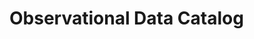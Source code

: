 # Observational Data Catalog

<!-- As of June 2023, we provide the following observational data catalogs on Gadi@NCI through the project `kj13`:

<pre><code>/g/data/kj13/datasets
├── cmip6
│   └── *.nc
├── esmvaltool
│   └── obsdata-v2/
│       ├── Tier1
│       │   ├── AIRS
│       │   │   └── *.nc
│       │   └──  ...
│       ├── Tier2
│       │   ├── BerkeleyEarth
│       │   │   └── *.nc
│       │   └──  ...
│       └── Tier3
│           ├── ERA5
│           │   └── OBS6_ERA5_reanaly_v1_Amon_pr_197901-202012.nc
│           └──  ...
├── ilamb
│   └── DATA
│       ├── albedo
│       │   ├── CERESed4.1
│       │   │   └── albedo.nc
│       │   └── ...
│       └── ...
├── iomb
│   └── DATA
│       ├── silicate
│       │   ├── GLODAP
│       │   │   └── *albedo*.nc
│       │   └── ...
│       └── ...
</code></pre>

If you want to use but do not have access to Gadi@NCI yet, please follow our instructions on how to [Get Started with Model Evaluation](./model_evaluation_getting_started/index.md).

| Dataset name	                | Downloaded | /g/data/kj13/datasets/               |
| ----------------------------- | ---------- | ------------------------------------ |
| AIRS          	   	        | 2020-12-04 | Tier1/AIRS                           |
| AIRS-2-0      	   	        | 2020-12-04 | Tier1/AIRS-2-0                       |
| AIRS-2-1      	   	        | 2021-07-14 | Tier1/AIRS-2-1                       |
| ATSR          	   	        | 2020-12-04 | Tier1/ATSR                           |
| CALIOP        	   	        | 2020-12-04 | Tier1/CALIOP                         |
| CERES-EBAF    	   	        | 2020-12-04 | Tier1/CERES-EBAF                     |
| CFSR          	   	        | 2020-12-04 | Tier1/CFSR                           |
| CloudSat      	   	        | 2020-12-04 | Tier1/CloudSat                       |
| ESACCI-GHG    	   	        | 2020-12-04 | Tier1/ESACCI-GHG                     |
| GPCP-SG       	   	        | 2020-12-04 | Tier1/GPCP-SG                        |
| ISCCP         	   	        | 2021-04-08 | Tier1/ISCCP                          |
| JRA-55        	   	        | 2022-11-15 | Tier1/JRA-55                         |
| MODIS         	   	        | 2020-12-04 | Tier1/MODIS                          |
| SSMI          	   	        | 2020-12-04 | Tier1/SSMI                           |
| SSMI-MERIS    	   	        | 2021-10-19 | Tier1/SSMI-MERIS                     |
| TRMM-L3       	   	        | 2020-12-04 | Tier1/TRMM-L3                        |
| ghgcci        	   	        | 2020-12-04 | Tier1/ESACCI-GHG                     | 
| BerkeleyEarth                 | 2020-12-04 | Tier2/BerkeleyEarth                  |
| CALIPSO-GOCCP                 | 2023-01-28 | Tier2/CALIPSO-GOCCP                  |
| CERES-EBAF                    | 2022-08-12 | Tier2/CERES-EBAF                     |
| CRU                           | 2021-07-14 | Tier2/CRU                            |
| CT2019                        | 2020-12-04 | Tier2/CT2019                         |
| CowtanWay                     | 2020-12-04 | Tier2/CowtanWay                      |
| Duveiller2018                 | 2020-12-04 | Tier2/Duveiller2018                  |
| E-OBS                         | 2020-12-04 | Tier2/E-OBS                          |
| ESACCI-AEROSOL                | 2023-01-28 | Tier2/ESACCI-AEROSOL                 |
| ESACCI-CLOUD                  | 2023-01-28 | Tier2/ESACCI-CLOUD                   |
| ESACCI-FIRE                   | 2023-01-28 | Tier2/ESACCI-FIRE                    |
| ESACCI-LANDCOVER              | 2023-01-28 | Tier2/ESACCI-LANDCOVER               |
| ESACCI-LST                    | 2022-01-26 | Tier2/ESACCI-LST                     |
| ESACCI-OC                     | 2022-01-26 | Tier2/ESACCI-OC                      |
| ESACCI-OZONE                  | 2023-01-28 | Tier2/ESACCI-OZONE                   |
| ESACCI-SEA-SURFACE-SALINITY   | 2022-01-26 | Tier2/ESACCI-SEA-SURFACE-SALINITY    |
| ESACCI-SOILMOISTURE           | 2023-01-28 | Tier2/ESACCI-SOILMOISTURE            |
| ESACCI-SST                    | 2023-01-28 | Tier2/ESACCI-SST                     |
| ESRL	   	       	   	        | 2021-04-08 | Tier2/ESRL                           |
| Eppley-VGPM-MODIS	   	       	| 2020-12-05 | Tier2/Eppley-VGPM-MODIS              |
| GCP2018	   	       	   	    | 2021-11-08 | Tier2/GCP2018                        |
| GCP2020	   	       	   	    | 2021-11-08 | Tier2/GCP2020                        |
| GHCN	   	       	   	        | 2023-01-28 | Tier2/GHCN                           |
| GHCN-CAMS	   	       	   	    | 2020-12-05 | Tier2/GHCN-CAMS                      |
| GISTEMP	   	       	   	    | 2020-12-05 | Tier2/GISTEMP                        |
| GLODAP	   	       	   	    | 2022-04-29 | Tier2/GLODAP                         |
| GPCC	   	       	   	        | 2021-04-08 | Tier2/GPCC                           |
| HALOE	   	       	   	        | 2023-01-28 | Tier2/HALOE                          |
| HadCRUT3	   	       	   	    | 2023-01-28 | Tier2/HadCRUT3                       |
| HadCRUT4	   	       	   	    | 2023-01-28 | Tier2/HadCRUT4                       |
| HadCRUT4-clim	   	       	    | 2020-12-04 | Tier2/HadCRUT4-clim                  |
| HadCRUT5	   	       	   	    | 2022-04-29 | Tier2/HadCRUT5                       |
| HadISST	   	       	   	    | 2023-01-28 | Tier2/HadISST                        |
| ISCCP-FH	   	       	   	    | 2023-01-28 | Tier2/ISCCP-FH                       |
| JRA-25	   	       	   	    | 2022-11-24 | Tier2/JRA-25                         |
| Kadow2020	   	       	   	    | 2022-08-12 | Tier2/Kadow2020                      |
| Landschuetzer2016	   	        | 2020-12-05 | Tier2/Landschuetzer2016              |
| Landschuetzer2020	   	        | 2022-11-15 | Tier2/Landschuetzer2020              |
| MOBO-DIC_MPIM	   	       	    | 2022-11-15 | Tier2/MOBO-DIC_MPIM                  |
| NCEP	   	       	   	        | 2023-01-28 | Tier2/NCEP                           |
| NCEP-DOE-R2	   	       	    | 2023-01-28 | Tier2/NCEP-DOE-R2                    |
| NCEP-NCAR-R1	   	       	    | 2023-01-28 | Tier2/NCEP-NCAR-R1                   |
| NOAA-CIRES-20CR	   	        | 2023-01-28 | Tier2/NOAA-CIRES-20CR                |
| NOAAGlobalTemp	   	        | 2022-08-12 | Tier2/NOAAGlobalTemp                 |
| OSI-450-nh	   	       	    | 2020-12-05 | Tier2/OSI-450-nh                     |
| OSI-450-sh	   	       	    | 2020-12-05 | Tier2/OSI-450-sh                     |
| OceanSODA-ETHZ	   	        | 2022-11-17 | Tier2/OceanSODA-ETHZ                 |
| PATMOS-x	   	       	   	    | 2023-01-28 | Tier2/PATMOS-x                       |
| PERSIANN-CDR	   	       	    | 2020-12-05 | Tier2/PERSIANN-CDR                   |
| PHC	   	       	   	        | 2020-12-05 | Tier2/PHC                            |
| PIOMAS	   	       	   	    | 2020-12-05 | Tier2/PIOMAS                         |
| REGEN	   	       	   	        | 2020-12-05 | Tier2/REGEN                          |
| Scripps-CO2-KUM	   	        | 2022-04-29 | Tier2/Scripps-CO2-KUM                |
| TCOM-CH4	   	       	   	    | 2023-01-28 | Tier2/TCOM-CH4                       |
| TCOM-N2O	   	       	   	    | 2023-01-28 | Tier2/TCOM-N2O                       |
| WFDE5	   	       	   	        | 2021-07-14 | Tier2/WFDE5                          |
| WOA	   	       	   	        | 2021-10-19 | Tier2/WOA                            |
| AURA-TES             	        | 2023-06-14 | Tier3/AURA-TES             	        |
| CALIPSO-ICECLOUD     	        | 2023-06-14 | Tier3/CALIPSO-ICECLOUD     	        |
| CDS-XCH4             	        | 2023-06-14 | Tier3/DS-XCH4             	        |
| CDS-XCO2             	        | 2023-06-14 | Tier3/CDS-XCO2             	        |
| ERA-Interim          	        | 2022-11-24 | Tier3/ERA-Interim          	        |
| ERA-Interim-Land     	        | 2021-09-14 | Tier3/ERA-Interim-Land     	        |
| ERA5                 	        | 2021-02-12 | Tier3/ERA5                 	        |
| ERA5-Land            	        | 2023-06-14 | Tier3/ERA5-Land            	        |
| FLUXCOM              	        | 2022-01-26 | Tier3/FLUXCOM              	        |
| HWSD                 	        | 2023-06-14 | Tier3/HWSD                 	        |
| LandFlux-EVAL        	        | 2023-06-14 | Tier3/LandFlux-EVAL        	        |
| MAC-LWP              	        | 2023-06-14 | Tier3/MAC-LWP              	        |
| NIWA-BS              	        | 2023-06-16 | Tier3/NIWA-BS              	        |

# ToDo Tier2
| Dataset name	                | Downloaded | /g/data/kj13/datasets/               |
| ----------------------------- | ---------- | ------------------------------------ |
| ESDC	    	                |            | Tier2/                               |

# ToDo Tier3
| Dataset name	                | Downloaded | /g/data/kj13/datasets/               |
| ----------------------------- | ---------- | ------------------------------------ |
| APHRO-MA	                    |            | Tier3/                               |
| CDS-SATELLITE-ALBEDO	        |            | Tier3/                               |
| CDS-SATELLITE-LAI-FAPAR       |            | Tier3/                               |
| CDS-SATELLITE-SOIL-MOISTURE   |            | Tier3/                               |
| CDS-UERRA	                    |            | Tier3/                               |
| CERES-SYN1deg	                |            | Tier3/                               |
| CLARA-AVHRR	                |            | Tier3/                               |
| CLOUDSAT-L2	                |            | Tier3/                               |
| ESACCI-WATERVAPOUR	        |            | Tier3/                               |
| GRACE	                        |            | Tier3/                               |
| JMA-TRANSCOM	                |            | Tier3/                               |
| LAI3g	                        |            | Tier3/                               |
| MERRA2                        |            | Tier3/                               |
| MLS-AURA                      |            | Tier3/                               |
| MTE	                        |            | Tier3/                               |
| NDP	                        |            | Tier3/                               |
| NIWA-BS	                    |            | Tier3/                               |
| NSIDC-0116-nh	                |            | Tier3/                               |
| NSIDC-0116-sh	                |            | Tier3/                               |
| UWisc                         |            | Tier3/                               | -->